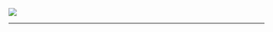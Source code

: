 ![](https://raw.githubusercontent.com/hsxhr-10/picture/master/I%3AO%20Scheduler%20Layer.png)

---



